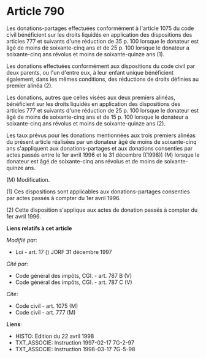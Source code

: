 # Article 790

Les donations-partages effectuées conformément à l'article 1075 du code civil bénéficient sur les droits liquidés en
application des dispositions des articles 777 et suivants d'une réduction de 35 p. 100 lorsque le donateur est âgé de moins
de soixante-cinq ans et de 25 p. 100 lorsque le donateur a soixante-cinq ans révolus et moins de soixante-quinze ans (1).

Les donations effectuées conformément aux dispositions du code civil par deux parents, ou l'un d'entre eux, à leur enfant
unique bénéficient également, dans les mêmes conditions, des réductions de droits définies au premier alinéa (2).

Les donations, autres que celles visées aux deux premiers alinéas, bénéficient sur les droits liquidés en application des
dispositions des articles 777 et suivants d'une réduction de 25 p. 100 lorsque le donateur est âgé de moins de soixante-cinq
ans et de 15 p. 100 lorsque le donateur a soixante-cinq ans révolus et moins de soixante-quinze ans (2).

Les taux prévus pour les donations mentionnées aux trois premiers alinéas du présent article réalisées par un donateur âgé de
moins de soixante-cinq ans s'appliquent aux donations-partages et aux donations consenties par actes passés entre le 1er
avril 1996 et le 31 décembre ((1998)) (M) lorsque le donateur est âgé de soixante-cinq ans révolus et de moins de soixante-
quinze ans.

(M) Modification.

(1) Ces dispositions sont applicables aux donations-partages consenties par actes passés à compter du 1er avril 1996.

(2) Cette disposition s'applique aux actes de donation passés à compter du 1er avril 1996.

**Liens relatifs à cet article**

_Modifié par_:

  - Loi - art. 17 () JORF 31 décembre 1997

_Cité par_:

  - Code général des impôts, CGI. - art. 787 B (V)
  - Code général des impôts, CGI. - art. 787 C (V)

_Cite_:

  - Code civil - art. 1075 (M)
  - Code civil - art. 777 (M)

**Liens**:

  - HISTO: Edition du 22 avril 1998
  - TXT_ASSOCIE: Instruction 1997-02-17 7G-2-97
  - TXT_ASSOCIE: Instruction 1998-03-17 7G-5-98
